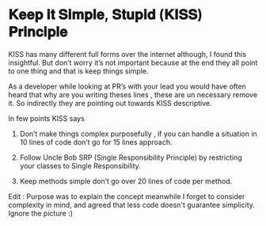 # 𝐊𝐞𝐞𝐩 𝐢𝐭 𝐒𝐢𝐦𝐩𝐥𝐞, 𝐒𝐭𝐮𝐩𝐢𝐝 (𝐊𝐈𝐒𝐒) 𝐏𝐫𝐢𝐧𝐜𝐢𝐩𝐥𝐞

KISS has many different full forms over the internet although, I found this insightful. But don’t worry it’s not important because at the end they all point to one thing and that is keep things simple.

As a developer while looking at PR’s with your lead you would have often heard that why are you writing theses lines , these are un necessary remove it. So indirectly they are pointing out towards KISS descriptive.

In few points KISS says

1. Don’t make things complex purposefully , if you can handle a situation in 10 lines of code don’t go for 15 lines approach.

2. Follow Uncle Bob SRP (Single Responsibility Principle) by restricting your classes to Single Responsibility.

3. Keep methods simple don’t go over 20 lines of code per method.

Edit : Purpose was to explain the concept meanwhile I forget to consider complexity in mind, and agreed that less code doesn't guarantee simplicity. Ignore the picture :)